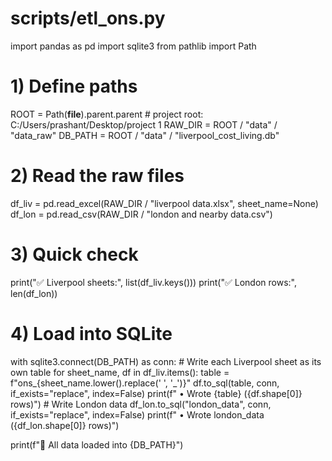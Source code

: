 # scripts/etl_ons.py

import pandas as pd
import sqlite3
from pathlib import Path

# 1) Define paths
ROOT = Path(__file__).parent.parent    # project root: C:/Users/prashant/Desktop/project 1
RAW_DIR = ROOT / "data" / "data_raw"
DB_PATH = ROOT / "data" / "liverpool_cost_living.db"

# 2) Read the raw files
df_liv = pd.read_excel(RAW_DIR / "liverpool data.xlsx", sheet_name=None)
df_lon = pd.read_csv(RAW_DIR / "london and nearby data.csv")

# 3) Quick check
print("✅ Liverpool sheets:", list(df_liv.keys()))
print("✅ London rows:", len(df_lon))

# 4) Load into SQLite
with sqlite3.connect(DB_PATH) as conn:
    # Write each Liverpool sheet as its own table
    for sheet_name, df in df_liv.items():
        table = f"ons_{sheet_name.lower().replace(' ', '_')}"
        df.to_sql(table, conn, if_exists="replace", index=False)
        print(f"  • Wrote {table} ({df.shape[0]} rows)")
    # Write London data
    df_lon.to_sql("london_data", conn, if_exists="replace", index=False)
    print(f"  • Wrote london_data ({df_lon.shape[0]} rows)")

print(f"🎉 All data loaded into {DB_PATH}")
